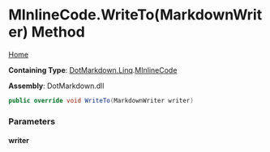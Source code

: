 # MInlineCode\.WriteTo\(MarkdownWriter\) Method

[Home](../../../../README.md)

**Containing Type**: [DotMarkdown.Linq](../../README.md)\.[MInlineCode](../README.md)

**Assembly**: DotMarkdown\.dll

```csharp
public override void WriteTo(MarkdownWriter writer)
```

### Parameters

#### writer

